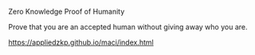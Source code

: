 Zero Knowledge Proof of Humanity

Prove that you are an accepted human without giving away who you are.

https://appliedzkp.github.io/maci/index.html